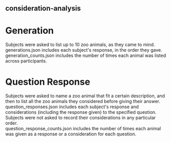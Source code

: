## consideration-analysis
# Generation
Subjects were asked to list up to 10 zoo animals, as they came to mind.  
generations.json includes each subject's response, in the order they gave.  
generation_counts.json includes the number of times each animal was listed across participants.  
# Question Response
Subjects were asked to name a zoo animal that fit a certain description, and then to list all the zoo animals they considered before giving their answer.  
question_responses.json includes each subject's response and considerations (including the response given) to the specified question.  
Subjects were not asked to record their considerations in any particular order.  
question_response_counts.json includes the number of times each animal was given as a response or a consideration for each question.    
